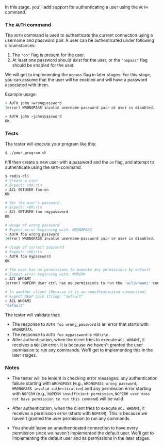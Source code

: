 In this stage, you'll add support for authenticating a user using the `AUTH` command.

### The `AUTH` command

The `AUTH` command is used to authenticate the current connection using a username and password pair. A user can be authenticated under following circumstances:

1. The `"on"` flag is present for the user.
2. At least one password should exist for the user, or the `"nopass"` flag should be enabled for the user.

We will get to implementing the `nopass` flag in later stages. For this stage, you can assume that the user will be enabled and will have a password associated with them.

Example usage:

```bash
> AUTH john >wrongpassword
(error) WRONGPASS invalid username-password pair or user is disabled.

> AUTH john >johnspassword
OK
```

### Tests

The tester will execute your program like this:

```bash
$ ./your_program.sh
```

It'll then create a new user with a password and the `on` flag, and attempt to authenticate using the `AUTH` command.

```bash
$ redis-cli
# Create a user
# Expect: +OK\r\n
> ACL SETUSER foo on
OK

# Set the user's password
# Expect: +OK\r\n
> ACL SETUSER foo >mypassword
OK

# Usage of wrong password
# Expect error beginning with: WRONGPASS
> AUTH foo wrong_password
(error) WRONGPASS invalid username-password pair or user is disabled.

# Usage of correct password
# Expect: +OK\r\n
> AUTH foo mypassword
OK

# The user has no permissions to execute any permissions by default
# Expect error beginning with: NOPERM
> ACL WHOAMI
(error) NOPERM User ctrl has no permissions to run the 'acl|whoami' command

# In another client (Because it is an unauthenticated connection)
# Expect RESP bulk string: "default" 
> ACL WHOAMI
"default"
```

The tester will validate that:
- The response to `AUTH foo wrong_password` is an error that starts with `WRONGPASS`.
- The response to `AUTH foo mypassword` is `+OK\r\n`.
- After authentication, when the client tries to execute `ACL WHOAMI`, it receives a `NOPERM` error. It is because we haven't granted the user permission to run any commands. We'll get to implementing this in the later stages.

### Notes

- The tester will be lenient in checking error messages: any authentication failure starting with `WRONGPASS` (e.g., `WRONGPASS wrong password`, `WRONGPASS invalid authentication`) and any permission error starting with `NOPERM` (e.g., `NOPERM insufficient permission`, `NOPERM user does not have permission to run this command`) will be valid.

- After authentication, when the client tries to execute `ACL WHOAMI`, it receives a permission error (starts with `NOPERM`). This is because we haven't granted the user permission to run any commands.

- You should leave an unauthenticated connection to have every permission since we haven't implemented the default user. We'll get to implementing the default user and its permissions in the later stages.